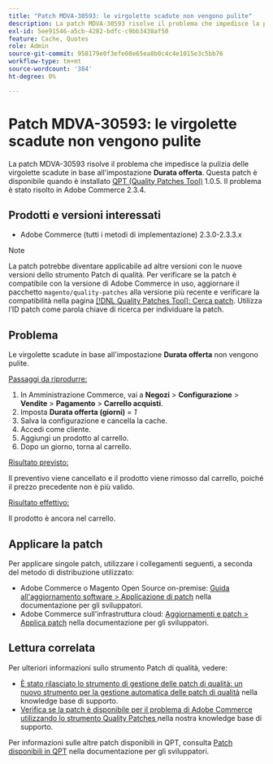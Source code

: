 ```yaml
---
title: "Patch MDVA-30593: le virgolette scadute non vengono pulite"
description: La patch MDVA-30593 risolve il problema che impedisce la pulizia delle virgolette scadute in base all'impostazione **Quote Lifetime**. Questa patch è disponibile quando è installato [Quality Patches Tool (QPT)](/help/announcements/adobe-commerce-announcements/magento-quality-patches-released-new-tool-to-self-serve-quality-patches.md) 1.0.5. Il problema è stato risolto in Adobe Commerce 2.3.4.
exl-id: 5ee91546-a5cb-4282-bdfc-c9bb3438af50
feature: Cache, Quotes
role: Admin
source-git-commit: 958179e0f3efe08e65ea8b0c4c4e1015e3c5bb76
workflow-type: tm+mt
source-wordcount: '384'
ht-degree: 0%

---
```


# Patch MDVA-30593: le virgolette scadute non vengono pulite

La patch MDVA-30593 risolve il problema che impedisce la pulizia delle virgolette scadute in base all&#39;impostazione **Durata offerta**. Questa patch è disponibile quando è installato [QPT (Quality Patches Tool)](/help/announcements/adobe-commerce-announcements/magento-quality-patches-released-new-tool-to-self-serve-quality-patches.md) 1.0.5. Il problema è stato risolto in Adobe Commerce 2.3.4.

## Prodotti e versioni interessati

* Adobe Commerce (tutti i metodi di implementazione) 2.3.0-2.3.3.x

>[!NOTE]
>
>La patch potrebbe diventare applicabile ad altre versioni con le nuove versioni dello strumento Patch di qualità. Per verificare se la patch è compatibile con la versione di Adobe Commerce in uso, aggiornare il pacchetto `magento/quality-patches` alla versione più recente e verificare la compatibilità nella pagina [[!DNL Quality Patches Tool]: Cerca patch](https://devdocs.magento.com/quality-patches/tool.html#patch-grid). Utilizza l’ID patch come parola chiave di ricerca per individuare la patch.

## Problema

Le virgolette scadute in base all&#39;impostazione **Durata offerta** non vengono pulite.

<u>Passaggi da riprodurre:</u>

1. In Amministrazione Commerce, vai a **Negozi** > **Configurazione** > **Vendite** > **Pagamento** > **Carrello acquisti**.
1. Imposta **Durata offerta (giorni)** = *1*
1. Salva la configurazione e cancella la cache.
1. Accedi come cliente.
1. Aggiungi un prodotto al carrello.
1. Dopo un giorno, torna al carrello.

<u>Risultato previsto:</u>

Il preventivo viene cancellato e il prodotto viene rimosso dal carrello, poiché il prezzo precedente non è più valido.

<u>Risultato effettivo:</u>

Il prodotto è ancora nel carrello.

## Applicare la patch

Per applicare singole patch, utilizzare i collegamenti seguenti, a seconda del metodo di distribuzione utilizzato:

* Adobe Commerce o Magento Open Source on-premise: [Guida all&#39;aggiornamento software > Applicazione di patch](https://devdocs.magento.com/guides/v2.4/comp-mgr/patching/mqp.html) nella documentazione per gli sviluppatori.
* Adobe Commerce sull&#39;infrastruttura cloud: [Aggiornamenti e patch > Applica patch](https://devdocs.magento.com/cloud/project/project-patch.html) nella documentazione per gli sviluppatori.

## Lettura correlata

Per ulteriori informazioni sullo strumento Patch di qualità, vedere:

* [È stato rilasciato lo strumento di gestione delle patch di qualità: un nuovo strumento per la gestione automatica delle patch di qualità](/help/announcements/adobe-commerce-announcements/magento-quality-patches-released-new-tool-to-self-serve-quality-patches.md) nella knowledge base di supporto.
* [Verifica se la patch è disponibile per il problema di Adobe Commerce utilizzando lo strumento Quality Patches ](/help/support-tools/patches-available-in-qpt-tool/check-patch-for-magento-issue-with-magento-quality-patches.md) nella nostra knowledge base di supporto.

Per informazioni sulle altre patch disponibili in QPT, consulta [Patch disponibili in QPT](https://devdocs.magento.com/quality-patches/tool.html#patch-grid) nella documentazione per gli sviluppatori.
